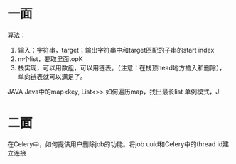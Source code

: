 # 一面
算法：
1. 输入：字符串，target；输出字符串中和target匹配的子串的start index
2. m个list，要取里面topK
3. 栈实现，可以用数组，可以用链表。（注意：在栈顶head地方插入和删除），单向链表就可以满足了。

JAVA
Java中的map<key, List<>> 如何遍历map，找出最长list
单例模式，JI

# 二面
在Celery中，如何提供用户删除job的功能。将job uuid和Celery中的thread id建立连接
<!--stackedit_data:
eyJoaXN0b3J5IjpbNDI3NDkwNjcxLDE5NDEyMjIxMl19
-->